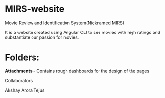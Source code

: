 # MIRS-website
Movie Review and Identification System(Nicknamed MIRS)

It is a website created using Angular CLI to see movies with high ratings and substantiate our passion for movies.

# Folders:

**Attachments** -  Contains rough dashboards for the design of the pages

Collaborators:  

Akshay Arora
Tejus
